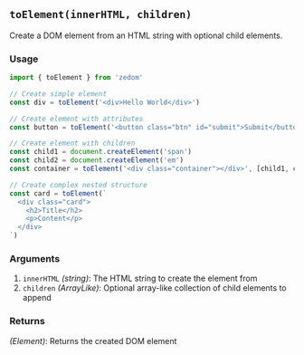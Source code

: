 ## `toElement(innerHTML, children)`

Create a DOM element from an HTML string with optional child elements.

### Usage

```ts
import { toElement } from 'zedom'

// Create simple element
const div = toElement('<div>Hello World</div>')

// Create element with attributes
const button = toElement('<button class="btn" id="submit">Submit</button>')

// Create element with children
const child1 = document.createElement('span')
const child2 = document.createElement('em')
const container = toElement('<div class="container"></div>', [child1, child2])

// Create complex nested structure
const card = toElement(`
  <div class="card">
    <h2>Title</h2>
    <p>Content</p>
  </div>
`)
```

### Arguments

1. `innerHTML` *(string)*: The HTML string to create the element from
2. `children` *(ArrayLike<Element>)*: Optional array-like collection of child elements to append

### Returns

*(Element)*: Returns the created DOM element